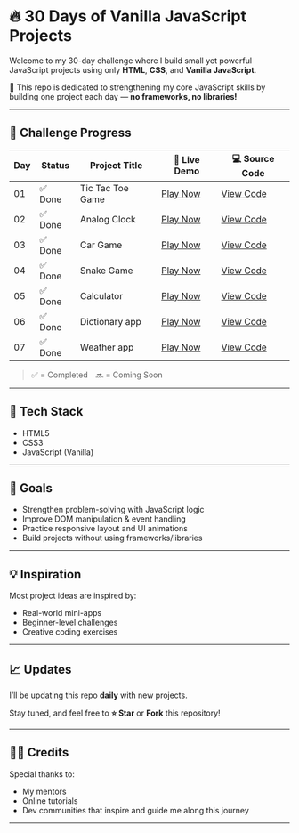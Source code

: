# 🔥 30 Days of Vanilla JavaScript Projects

Welcome to my 30-day challenge where I build small yet powerful JavaScript projects using only **HTML**, **CSS**, and **Vanilla JavaScript**.

🚀 This repo is dedicated to strengthening my core JavaScript skills by building one project each day — **no frameworks, no libraries!**

---

## 📅 Challenge Progress

| Day | Status         | Project Title    | 🔗 Live Demo                                         | 💻 Source Code                                                       |
| --- | -------------- | ---------------- | ----------------------------------------------------- |-----------------------------------------------------------------------|
| 01  | ✅ Done        | Tic Tac Toe Game | [Play Now](https://malik-tic-tac-toe.vercel.app/)    | [View Code](01-tic-tac-toe-project)                                   |
| 02  | ✅ Done        | Analog Clock     | [Play Now](https://malik-analog-clock.vercel.app/)   | [View Code](02-clock-project)                                         |
| 03  | ✅ Done        | Car Game         | [Play Now](https://malik-car-game.vercel.app/)       | [View Code](03-car-game-project)                                      |
| 04  | ✅ Done        | Snake Game       | [Play Now](https://malik-snake-game.vercel.app/)     | [View Code](https://github.com/malika34/Snake-game-js-project.git)    |
| 05  | ✅ Done        | Calculator       | [Play Now](https://malik-calculator.vercel.app/)     | [View Code](https://github.com/malika34/Calculator-js-project.git)    |
| 06  | ✅ Done        | Dictionary app   | [Play Now](https://malik-dictionary-app.vercel.app/) | [View Code](https://github.com/malika34/dictionary-app-js-project.git)|
| 07  | ✅ Done        | Weather app      | [Play Now](https://malik-weather-app.vercel.app/)    | [View Code](https://github.com/malika34/Weather-app-js-project.git)   |

> ✅ = Completed 🔜 = Coming Soon

---

## 📌 Tech Stack

- HTML5
- CSS3
- JavaScript (Vanilla)

---

## 🎯 Goals

- Strengthen problem-solving with JavaScript logic
- Improve DOM manipulation & event handling
- Practice responsive layout and UI animations
- Build projects without using frameworks/libraries

---

## 💡 Inspiration

Most project ideas are inspired by:

- Real-world mini-apps
- Beginner-level challenges
- Creative coding exercises

---

## 📈 Updates

I’ll be updating this repo **daily** with new projects.

Stay tuned, and feel free to **⭐ Star** or **Fork** this repository!

---

## 🙋‍♂️ Credits

Special thanks to:

- My mentors
- Online tutorials
- Dev communities that inspire and guide me along this journey

---
